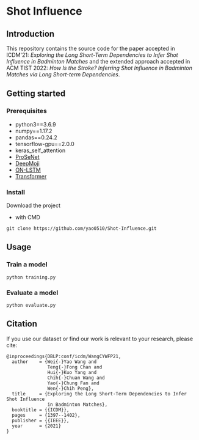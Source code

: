# Shot Influence

## Introduction
This repository contains the source code for the paper accepted in ICDM'21: *Exploring the Long Short-Term Dependencies to Infer Shot Influence in Badminton Matches* and the extended approach accepted in ACM TIST 2022: *How Is the Stroke? Inferring Shot Influence in Badminton Matches via Long Short-term Dependencies*.

## Getting started
### Prerequisites
- python3==3.6.9
- numpy==1.17.2
- pandas==0.24.2
- tensorflow-gpu==2.0.0
- keras_self_attention
- [ProSeNet](https://github.com/rgmyr/tf-ProSeNet)
- [DeepMoji](https://github.com/bfelbo/DeepMoji)
- [ON-LSTM](https://github.com/CyberZHG/keras-ordered-neurons)
- [Transformer](https://github.com/CyberZHG/keras-transformer)

### Install
Download the project
- with CMD
```
git clone https://github.com/yao0510/Shot-Influence.git
```

## Usage
### Train a model
```=python
python training.py
```

### Evaluate a model
```=python
python evaluate.py
```

## Citation
If you use our dataset or find our work is relevant to your research, please cite:
```
@inproceedings{DBLP:conf/icdm/WangCYWFP21,
  author    = {Wei{-}Yao Wang and
               Teng{-}Fong Chan and
               Hui{-}Kuo Yang and
               Chih{-}Chuan Wang and
               Yao{-}Chung Fan and
               Wen{-}Chih Peng},
  title     = {Exploring the Long Short-Term Dependencies to Infer Shot Influence
               in Badminton Matches},
  booktitle = {{ICDM}},
  pages     = {1397--1402},
  publisher = {{IEEE}},
  year      = {2021}
}
```